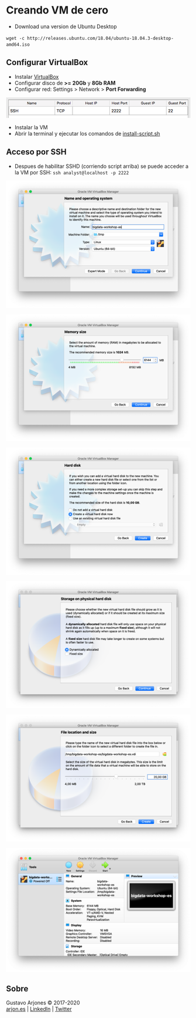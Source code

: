 # Creando VM de cero

* Download una version de Ubuntu Desktop

`wget -c http://releases.ubuntu.com/18.04/ubuntu-18.04.3-desktop-amd64.iso`

## Configurar VirtualBox

* Instalar [VirtualBox](https://www.virtualbox.org)
* Configurar disco de **>= 20Gb** y **8Gb RAM**
* Configurar red: Settings > Network > **Port Forwarding**

![virtualbox-port-forwarding](virtualbox-port-forwarding.png)

* Instalar la VM
* Abrir la terminal y ejecutar los comandos de [install-script.sh](install-script.sh)

## Acceso por SSH

* Despues de habilitar SSHD (corriendo script arriba) se puede acceder a la VM por SSH: `ssh analyst@localhost -p 2222`


![](vm-0.png)

![](vm-1.png)

![](vm-2.png)

![](vm-3.png)

![](vm-4.png)

![](vm-5.png)

## Sobre
Gustavo Arjones &copy; 2017-2020  
[arjon.es](https://arjon.es) | [LinkedIn](http://linkedin.com/in/arjones/) | [Twitter](https://twitter.com/arjones)
